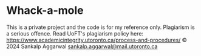 # Whack-a-mole
This is a private project and the code is for my reference only. Plagiarism is a serious offence. Read UoFT's plagiarism policy here: https://www.academicintegrity.utoronto.ca/process-and-procedures/ © 2024 Sankalp Aggarwal sankalp.aggarwal@mail.utoronto.ca
